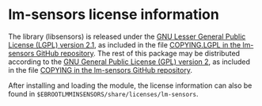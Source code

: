 # lm-sensors license information

The library (libsensors) is released under the 
[GNU Lesser General Public License (LGPL) version 2.1](https://www.gnu.org/licenses/old-licenses/lgpl-2.1.html),
as included in the file [COPYING.LGPL in the lm-sensors GitHub repository](https://github.com/lm-sensors/lm-sensors/blob/master/COPYING.LGPL). 
The rest of this package may be distributed according to the 
[GNU General Public License (GPL) version 2](https://www.gnu.org/licenses/old-licenses/gpl-2.0.html),
as included in the file [COPYING in the lm-sensors GitHub repository](https://github.com/lm-sensors/lm-sensors/blob/master/COPYING).

After installing and loading the module, the license information can also be found 
in `$EBROOTLMMINSENSORS/share/licenses/lm-sensors`. 

